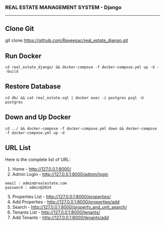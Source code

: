 ### REAL ESTATE MANAGEMENT SYSTEM - Django 
----------

Clone Git
----------

git clone https://github.com/Rayeesac/real_estate_django.git

Run Docker 
----------

```
cd real_estate_django/ && docker-compose -f docker-compose.yml up -d --build
```

Restore Database
---------

```
cd db/ && cat real_estate.sql | docker exec -i postgres psql -U postgres
```

Down and Up Docker
--------

```
cd ../ && docker-compose -f docker-compose.yml down && docker-compose -f docker-compose.yml up -d
```

URL List
-------------------

Here is the complete list of URL: 

1. Home - http://127.0.0.1:8000/
2. Admin Login - http://127.0.0.1:8000/admin/login
```
email : admin@realestate.com
password : admin@2024
```
3. Properties List - http://127.0.0.1:8000/properties/
4. Add Properties - http://127.0.0.1:8000/properties/add
5. Search - http://127.0.0.1:8000/property_and_unit_search/
6. Tenants List - http://127.0.0.1:8000/tenants/
7. Add Tenants - http://127.0.0.1:8000/tenants/add
